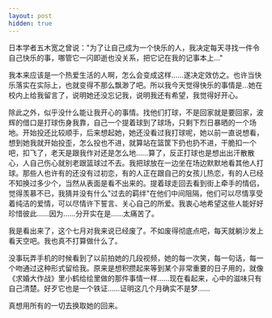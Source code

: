 ```yaml
---
layout: post
hidden: true
---
```

日本学者五木宽之曾说："为了让自己成为一个快乐的人，我决定每天寻找一件令自己快乐的事，哪管它一闪即逝也没关系，把它记在我的记事本上…"

我本来应该是一个热爱生活的人啊，怎么会变成这样……遂决定效仿之。也许当快乐落实在实际上，也就变得不那么飘渺了吧。所以我今天觉得快乐的事情是…她在校内上给我留言了，说明她还没忘记我，说明我还有希望，我觉得好开心。

除此之外，似乎没什么能让我开心的事情。找他们打球，不是回家就是要回家，波辉的借口是打球伤身我靠，自己一个提着球到了球场，只剩下烈日暴晒的一个场地。开始投还比较顺手，后来想起她，她还没看过我打球呢，她以前一直说想看，想到她我就开始投歪，怎么投也不进，就算站在篮筐下扔也扔不进，干脆扣一个吧，扣飞了，老天是跟我作对还是怎么地……算了，反正打球也是想出出汗散散心，人自己伤心就别老跟篮球过不去。我把球放在一边坐在场边默默地看其他人打球。那些人也许有的还没有过初恋，有的人正在跟自己的女孩儿热恋，有的人已经不知换过多少个，当然从表面是看不出来的。提着球走回去看到街上牵手的情侣，觉得羡慕不已，我猜并没有什么"过去的羁绊"在他们中间阻隔，他们可以尽情享受着纯洁的爱情，可以尽情许下誓言、关心自己的所爱。我衷心地希望这些人能好好珍惜彼此……因为……分开实在是……太痛苦了。

我是看出来了，这个七月对我来说已经废了。不如废得彻底点吧，每天就躺沙发上看天空吧。我也真不打算做什么了。

没事玩弄手机的时候看到了以前拍她的几段视频，她的每一次笑，每一句话，每一个吻通过这种形式留给我。原来是想积攒起来等到某个非常重要的日子用的，就像《求婚大作战》里小鹤给绘里做的那件事情一样……现在看起来，心中的滋味只有自己清楚。好歹它也是一个铁证……证明这几个月确实不是梦……

真想用所有的一切去换取她的回来。